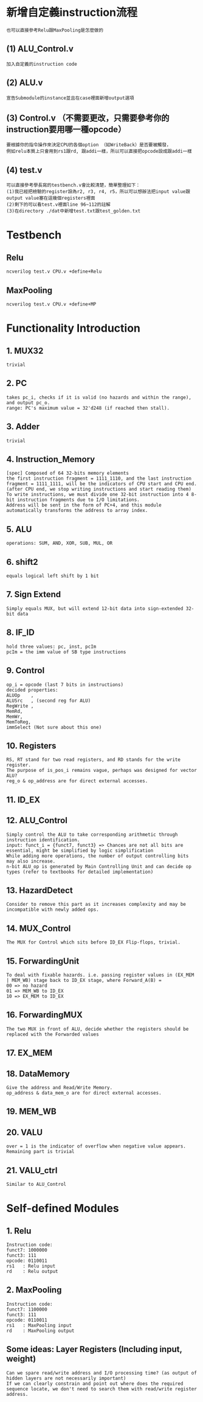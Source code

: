 # 新增自定義instruction流程
    也可以直接參考Relu跟MaxPooling是怎麼做的
    
## (1) ALU_Control.v
    加入自定義的instruction code

## (2) ALU.v
    宣告Submodule的instance並且在case裡面新增output選項

## (3) Control.v （不需要更改，只需要參考你的instruction要用哪一種opcode）
    要根據你的指令操作來決定CPU的各個option （如WriteBack）是否要被觸發，
    例如relu本質上只會用到rs1跟rd, 跟addi一樣，所以可以直接把opcode設成跟addi一樣

## (4) test.v
    可以直接參考學長寫的testbench.v會比較清楚，簡單整理如下：
    (1)我已經把檢驗的register設為r2, r3, r4, r5，所以可以想辦法把input value跟output value塞在這幾個registers裡面
    (2)剩下的可以看test.v裡面line 96~112的註解
    (3)在directory ./dat中新增test.txt跟test_golden.txt

# Testbench

## Relu
```json=
ncverilog test.v CPU.v +define+Relu
```

## MaxPooling
```json=
ncverilog test.v CPU.v +define+MP
```

# Functionality Introduction

## 1. MUX32 
    trivial

## 2. PC
    takes pc_i, checks if it is valid (no hazards and within the range), and output pc_o. 
    range: PC's maximum value = 32'd248 (if reached then stall).

## 3. Adder
    trivial

## 4. Instruction_Memory
    [spec] Composed of 64 32-bits memory elements
    the first instruction fragment = 1111_1110, and the last instruction fragment = 1111_1111, will be the indicators of CPU start and CPU end. (after CPU end, we stop writing instructions and start reading them)
    To write instructions, we must divide one 32-bit instruction into 4 8-bit instruction fragments due to I/O limitations.
    Address will be sent in the form of PC+4, and this module automatically transforms the address to array index.

## 5. ALU
    operations: SUM, AND, XOR, SUB, MUL, OR

## 6. shift2
    equals logical left shift by 1 bit

## 7. Sign Extend
    Simply equals MUX, but will extend 12-bit data into sign-extended 32-bit data

## 8. IF_ID
    hold three values: pc, inst, pcIm
    pcIm = the imm value of SB type instructions

## 9. Control
    op_i = opcode (last 7 bits in instructions)
    decided properties: 
    ALUOp    ,
    ALUSrc   , (second reg for ALU)
    RegWrite ,
    MemRd,
    MemWr,
    MemToReg,
    immSelect (Not sure about this one)

## 10. Registers
    RS, RT stand for two read registers, and RD stands for the write register.
    The purpose of is_pos_i remains vague, perhaps was designed for vector ALU?
    reg_o & op_address are for direct external accesses.

## 11. ID_EX

## 12. ALU_Control
    Simply control the ALU to take corresponding arithmetic through instruction identification.
    input: funct_i = {funct7, funct3} => Chances are not all bits are essential, might be simplified by logic simplification
    While adding more operations, the number of output controlling bits may also increase.
    n-bit ALU_op is generated by Main Controlling Unit and can decide op types (refer to textbooks for detailed implementation)

## 13. HazardDetect
    Consider to remove this part as it increases complexity and may be incompatible with newly added ops.

## 14. MUX_Control
    The MUX for Control which sits before ID_EX Flip-flops, trivial.

## 15. ForwardingUnit
    To deal with fixable hazards. i.e. passing register values in (EX_MEM | MEM_WB) stage back to ID_EX stage, where Forward_A(B) =
    00 => no hazard
    01 => MEM_WB to ID_EX
    10 => EX_MEM to ID_EX

## 16. ForwardingMUX
    The two MUX in front of ALU, decide whether the registers should be replaced with the Forwarded values

## 17. EX_MEM

## 18. DataMemory
    Give the address and Read/Write Memory.
    op_address & data_mem_o are for direct external accesses.

## 19. MEM_WB

## 20. VALU
    over = 1 is the indicator of overflow when negative value appears. 
    Remaining part is trivial

## 21. VALU_ctrl
    Similar to ALU_Control

# Self-defined Modules

## 1. Relu
    Instruction code:
    funct7: 1000000
    funct3: 111
    opcode: 0110011
    rs1   : Relu input
    rd    : Relu output

## 2. MaxPooling
    Instruction code:
    funct7: 1100000
    funct3: 111
    opcode: 0110011
    rs1   : MaxPooling input
    rd    : MaxPooling output

## Some ideas: Layer Registers (Including input, weight)
    Can we spare read/write address and I/O processing time? (as output of hidden layers are not necessarily important)
    If we can clearly constrain and point out where does the required sequence locate, we don't need to search them with read/write register address.